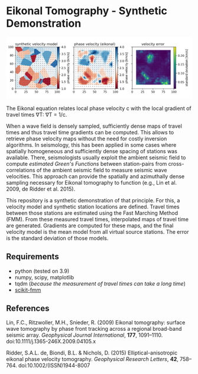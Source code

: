 # Eikonal Tomography - Synthetic Demonstration

![example](img/example.png)

The Eikonal equation relates local phase velocity c with the local gradient of travel times ∇T: ∇T = 1/c.

When a wave field is densely sampled, sufficiently dense maps of travel times and thus travel time gradients can be computed. This allows to retrieve phase velocity maps without the need for costly inversion algorithms. In seismology, this has been applied in some cases where spatially homogeneous and sufficiently dense spacing of stations was available. There, seismologists usually exploit the ambient seismic field to compute *estimated Green's Functions* between station-pairs from cross-correlations of the ambient seismic field to measure seismic wave velocities. This approach can provide the spatially and azimuthally dense sampling necessary for Eikonal tomography to function (e.g., Lin et al. 2009, de Ridder et al. 2015).

This repository is a synthetic demonstration of that principle. For this, a velocity model and synthetic station locations are defined. Travel times between those stations are estimated using the Fast Marching Method (FMM). From these measured travel times, interpolated maps of travel time are generated. Gradients are computed for these maps, and the final velocity model is the mean model from all virtual source stations. The error is the standard deviation of those models.

## Requirements

* python (tested on 3.9)
* numpy, scipy, matplotlib
* tqdm (*because the measurement of travel times can take a long time*)
* [scikit-fmm](https://github.com/scikit-fmm/scikit-fmm)

## References

Lin, F.C., Ritzwoller, M.H., Snieder, R. (2009) Eikonal tomography: surface wave tomography by phase front tracking across a regional broad-band seismic array. <i>Geophysical Journal International</i>, <b>177</b>, 1091–1110. doi:10.1111/j.1365-246X.2009.04105.x

Ridder, S.A.L. de, Biondi, B.L. &#38; Nichols, D. (2015) Elliptical-anisotropic eikonal phase velocity tomography. <i>Geophysical Research Letters</i>, <b>42</b>, 758–764. doi:10.1002/(ISSN)1944-8007